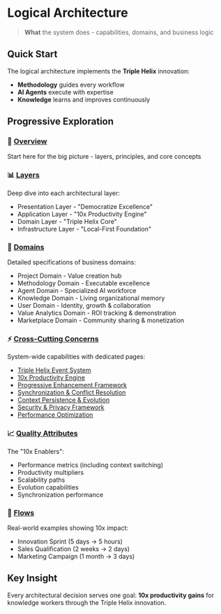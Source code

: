 # Logical Architecture

> **What** the system does - capabilities, domains, and business logic

## Quick Start

The logical architecture implements the **Triple Helix** innovation:
- **Methodology** guides every workflow
- **AI Agents** execute with expertise  
- **Knowledge** learns and improves continuously

## Progressive Exploration

### 🎯 [Overview](Overview.md)
Start here for the big picture - layers, principles, and core concepts

### 📊 [Layers](Layers.md)
Deep dive into each architectural layer:
- Presentation Layer - "Democratize Excellence"
- Application Layer - "10x Productivity Engine"
- Domain Layer - "Triple Helix Core"
- Infrastructure Layer - "Local-First Foundation"

### 🏢 [Domains](Domains.md)
Detailed specifications of business domains:
- Project Domain - Value creation hub
- Methodology Domain - Executable excellence
- Agent Domain - Specialized AI workforce
- Knowledge Domain - Living organizational memory
- User Domain - Identity, growth & collaboration
- Value Analytics Domain - ROI tracking & demonstration
- Marketplace Domain - Community sharing & monetization

### ⚡ [Cross-Cutting Concerns](Cross-Cutting.md)
System-wide capabilities with dedicated pages:
- [Triple Helix Event System](cross-cutting/Triple-Helix-Events.md)
- [10x Productivity Engine](cross-cutting/10x-Productivity-Engine.md)
- [Progressive Enhancement Framework](cross-cutting/Progressive-Enhancement.md)
- [Synchronization & Conflict Resolution](cross-cutting/Synchronization.md)
- [Context Persistence & Evolution](cross-cutting/Context-Management.md)
- [Security & Privacy Framework](cross-cutting/Security-Privacy.md)
- [Performance Optimization](cross-cutting/Performance-Optimization.md)

### 📈 [Quality Attributes](Quality-Attributes.md)
The "10x Enablers":
- Performance metrics (including context switching)
- Productivity multipliers
- Scalability paths
- Evolution capabilities
- Synchronization performance

### 🔄 [Flows](Flows.md)
Real-world examples showing 10x impact:
- Innovation Sprint (5 days → 5 hours)
- Sales Qualification (2 weeks → 2 days)
- Marketing Campaign (1 month → 3 days)

## Key Insight

Every architectural decision serves one goal: **10x productivity gains** for knowledge workers through the Triple Helix innovation.